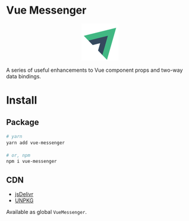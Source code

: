 # Vue Messenger

<!-- [![Travis](https://travis-ci.org/fjc0k/vue-messenger.svg?branch=master)](https://travis-ci.org/fjc0k/vue-messenger)
[![codecov](https://codecov.io/gh/fjc0k/vue-messenger/branch/master/graph/badge.svg)](https://codecov.io/gh/fjc0k/vue-messenger)
[![minified size](https://img.shields.io/badge/minified%20size-2%20KB-blue.svg?MIN)](https://github.com/fjc0k/vue-messenger/blob/master/dist/vue-messenger.min.js)
[![minzipped size](https://img.shields.io/badge/minzipped%20size-966%20B-blue.svg?MZIP)](https://github.com/fjc0k/vue-messenger/blob/master/dist/vue-messenger.min.js) -->

<p align="center"><img width="100" src="./images/logo.png" alt="Vue Messenger logo"></p>

A series of useful enhancements to Vue component props and two-way data bindings.

# Install

## Package

```bash
# yarn
yarn add vue-messenger

# or, npm
npm i vue-messenger
```

## CDN

- [jsDelivr](//www.jsdelivr.com/package/npm/vue-messenger)
- [UNPKG](//unpkg.com/vue-messenger/)

Available as global `VueMessenger`.

<!-- # Example

```html
<template>
  <input
    v-model="localValue"
    v-show="localVisible"
  />
</template>

<script>
export default {
  props: {
    value: {
      type: [String, Number],
      transform: {
        receive: value => String(value),
        send: Number
      },
      on: {
        receive: console.log,
        send: console.log,
        change: console.log
      }
    },
    visible: {
      type: Boolean,
      sync: true
    }
  }
}
</script>
``` -->
